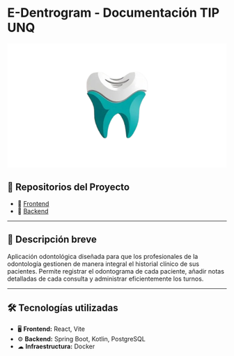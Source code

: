 # E-Dentrogram - Documentación TIP UNQ

![Logo](https://github.com/Luqui87/E-Dentrogram-Documentacion-TIP-UNQ/blob/main/logo.png?raw=true)

## 📌 Repositorios del Proyecto
- 🔹 [Frontend](https://github.com/Luqui87/E-Dentrogram-Frontend-TIP-UNQ)
- 🔹 [Backend](https://github.com/Luqui87/E-Dentrogram-Backend-TIP-UNQ)

---

## 🎯 Descripción breve
Aplicación odontológica diseñada para que los profesionales de la odontología gestionen de manera integral el historial clínico de sus pacientes. Permite registrar el odontograma de cada paciente, añadir notas detalladas de cada consulta y administrar eficientemente los turnos.

---

## 🛠 Tecnologías utilizadas

- 🖥 **Frontend:** React, Vite
- ⚙ **Backend:** Spring Boot, Kotlin, PostgreSQL
- ☁ **Infraestructura:** Docker



